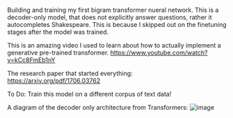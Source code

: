 Building and training my first bigram transformer nueral network. This is a decoder-only model, that does not explicitly answer questions, rather it autocompletes Shakespeare. This is because I skipped out on the finetuning stages after the model was trained. 

This is an amazing video I used to learn about how to actually implement a generative pre-trained transformer.
https://www.youtube.com/watch?v=kCc8FmEb1nY

The research paper that started everything:
https://arxiv.org/pdf/1706.03762

To Do:
Train this model on a different corpus of text data!

A diagram of the decoder only architecture from Transformers:
![image](https://github.com/user-attachments/assets/860fad93-fba3-48bd-a0f2-0c1eb979c7cd)

